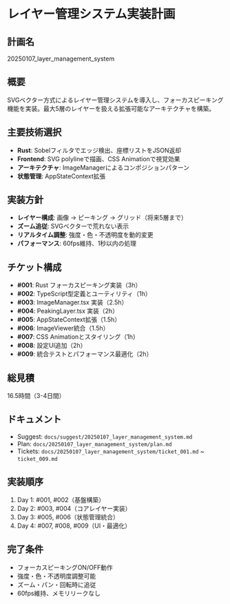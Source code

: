 # レイヤー管理システム実装計画

## 計画名
20250107_layer_management_system

## 概要
SVGベクター方式によるレイヤー管理システムを導入し、フォーカスピーキング機能を実装。最大5層のレイヤーを扱える拡張可能なアーキテクチャを構築。

## 主要技術選択
- **Rust**: Sobelフィルタでエッジ検出、座標リストをJSON返却
- **Frontend**: SVG polylineで描画、CSS Animationで視覚効果
- **アーキテクチャ**: ImageManagerによるコンポジションパターン
- **状態管理**: AppStateContext拡張

## 実装方針
- **レイヤー構成**: 画像 → ピーキング → グリッド（将来5層まで）
- **ズーム追従**: SVGベクターで荒れない表示
- **リアルタイム調整**: 強度・色・不透明度を動的変更
- **パフォーマンス**: 60fps維持、1秒以内の処理

## チケット構成
- **#001**: Rust フォーカスピーキング実装（3h）
- **#002**: TypeScript型定義とユーティリティ（1h）
- **#003**: ImageManager.tsx 実装（2.5h）
- **#004**: PeakingLayer.tsx 実装（2h）
- **#005**: AppStateContext拡張（1.5h）
- **#006**: ImageViewer統合（1.5h）
- **#007**: CSS Animationとスタイリング（1h）
- **#008**: 設定UI追加（2h）
- **#009**: 統合テストとパフォーマンス最適化（2h）

## 総見積
16.5時間（3-4日間）

## ドキュメント
- Suggest: `docs/suggest/20250107_layer_management_system.md`
- Plan: `docs/20250107_layer_management_system/plan.md`
- Tickets: `docs/20250107_layer_management_system/ticket_001.md` ~ `ticket_009.md`

## 実装順序
1. Day 1: #001, #002（基盤構築）
2. Day 2: #003, #004（コアレイヤー実装）
3. Day 3: #005, #006（状態管理統合）
4. Day 4: #007, #008, #009（UI・最適化）

## 完了条件
- フォーカスピーキングON/OFF動作
- 強度・色・不透明度調整可能
- ズーム・パン・回転時に追従
- 60fps維持、メモリリークなし

